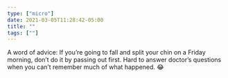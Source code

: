 ```yaml
---
type: ["micro"]
date: 2021-03-05T11:28:42-05:00
title: ""
tags: [""]
---
```

A word of advice: If you’re going to fall and split your chin on a Friday morning, don’t do it by passing out first. Hard to answer doctor’s questions when you can’t remember much of what happened. 😂
